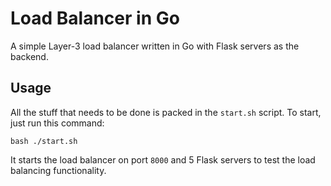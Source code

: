 # Load Balancer in Go

A simple Layer-3 load balancer written in Go with Flask servers as the backend.

## Usage

All the stuff that needs to be done is packed in the `start.sh` script. To start, just run this command:
```
bash ./start.sh
```

It starts the load balancer on port `8000` and 5 Flask servers to test the load balancing functionality.